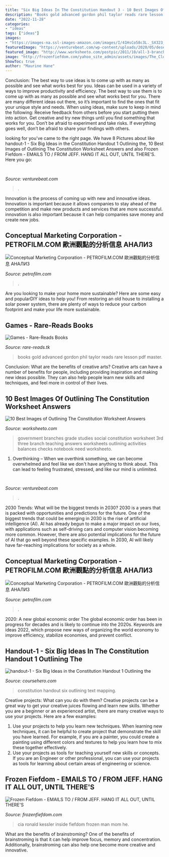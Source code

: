 ```yaml
---
title: "Six Big Ideas In The Constitution Handout 3 - 10 Best Images Of Outlining The Constitution Worksheet Answers"
description: "Books gold advanced gordon phil taylor reads rare lesson pdf master"
date: "2022-11-28"
categories:
- "ideas"
tags: ["ideas"]
images:
- "https://images-na.ssl-images-amazon.com/images/I/41HsCo58c3L._SX323_BO1,204,203,200_.jpg"
featuredImage: "https://venturebeat.com/wp-content/uploads/2020/05/deserted-islands-devops.png?w=800"
featured_image: "http://www.worksheeto.com/postpic/2011/10/all-3-branches-of-government_211065.jpg"
image: "http://frozenfiefdom.com/yahoo_site_admin/assets/images/The_Clock_Ran_Out.27784721_std.jpg"
ShowToc: true
author: "Maurine Hane"
---
```



Conclusion: The best way to use ideas is to come up with as many as possible and see what works best for you.
Ideas can be used in a variety of ways to improve productivity and efficiency. The best way to use them is to come up with as many as possible and see what works best for you. There are many different ideas out there, so it’s important to find the ones that fit your unique style and needs. When using ideas, make sure to keep in mind the following: Receive feedback from others before you start putting them into action. Get creative and try new things until you find something that works for you. Don’t be afraid to experiment and take risks. If everything goes well, don’t be afraid to share your findings with others.

	

		
looking for  you've came to the right page. We have 8 Pictures about  like handout-1 - Six Big Ideas in the Constitution Handout 1 Outlining the, 10 Best Images of Outlining The Constitution Worksheet Answers and also Frozen Fiefdom - EMAILS TO / FROM JEFF. HANG IT ALL OUT, UNTIL THERE&#039;S. Here you go:
		
    
## 

<img loading=lazy src="https://venturebeat.com/wp-content/uploads/2019/09/PortalTV_Superframe_1.jpg?w=800" onerror="this.onerror=null;this.src='https://tse3.mm.bing.net/th?id=OIP.Bdz4726lThVkMUL9C2deqQHaE0&amp;pid=15.1';" alt="">

_Source: venturebeat.com_

>. 

	

Innovation is the process of coming up with new and innovative ideas. Innovation is important because it allows companies to stay ahead of the competition and make new products and services that are more successful. innovation is also important because it can help companies save money and create new jobs.

    
## Conceptual Marketing Corporation - PETROFILM.COM ﻿歐洲觀點的分析信息 АНАЛИЗ

<img loading=lazy src="https://petrofilm.com/yahoo_site_admin/assets/images/_norway_ramsund_explosive_ordenance_6F.12065423_std.JPG" onerror="this.onerror=null;this.src='https://tse2.mm.bing.net/th?id=OIP.EiEqnTwoUFp0XUAyrjFRBwEyDM&amp;pid=15.1';" alt="Conceptual Marketing Corporation - PETROFILM.COM ﻿歐洲觀點的分析信息 АНАЛИЗ">

_Source: petrofilm.com_

>. 

	

Are you looking to make your home more sustainable? Here are some easy and popularDIY ideas to help you! From restoring an old house to installing a solar power system, there are plenty of ways to reduce your carbon footprint and make your life more sustainable.

    
## Games - Rare-Reads Books

<img loading=lazy src="https://images-na.ssl-images-amazon.com/images/I/41HsCo58c3L._SX323_BO1,204,203,200_.jpg" onerror="this.onerror=null;this.src='https://tse1.mm.bing.net/th?id=OIP.obA2UeTtZ7GdamOJpLDQ5QAAAA&amp;pid=15.1';" alt="Games - Rare-Reads Books">

_Source: rare-reads.tk_

>books gold advanced gordon phil taylor reads rare lesson pdf master. 

	

Conclusion: What are the benefits of creative arts?
Creative arts can have a number of benefits for people, including providing inspiration and making new ideas possible. They can also help people learn new skills and techniques, and feel more in control of their lives.

    
## 10 Best Images Of Outlining The Constitution Worksheet Answers

<img loading=lazy src="http://www.worksheeto.com/postpic/2011/10/all-3-branches-of-government_211065.jpg" onerror="this.onerror=null;this.src='https://tse2.mm.bing.net/th?id=OIP.i_uFX4wWAIoYvRfEt-IiegAAAA&amp;pid=15.1';" alt="10 Best Images of Outlining The Constitution Worksheet Answers">

_Source: worksheeto.com_

>government branches grade studies social constitution worksheet 3rd three branch teaching answers worksheets outlining activities balances checks notebook need worksheeto. 

	

1) Overthinking – When we overthink something, we can become overwhelmed and feel like we don't have anything to think about. This can lead to feeling frustrated, stressed, and like our mind is unlimited.

    
## 

<img loading=lazy src="https://venturebeat.com/wp-content/uploads/2020/05/deserted-islands-devops.png?w=800" onerror="this.onerror=null;this.src='https://tse4.mm.bing.net/th?id=OIP.UGt6QPKIHa9PnAKD-gUZaAHaE5&amp;pid=15.1';" alt="">

_Source: venturebeat.com_

>. 

	

2030 Trends: What will be the biggest trends in 2030?
2030 is a years that is packed with opportunities and predictions for the future. One of the biggest trends that could be emerging in 2030 is the rise of artificial intelligence (AI). AI has already begun to make a major impact on our lives, with applications such as self-driving cars and computer vision becoming more common. However, there are also potential implications for the future of AI that go well beyond these specific examples. In 2030, AI will likely have far-reaching implications for society as a whole.

    
## Conceptual Marketing Corporation - PETROFILM.COM ﻿歐洲觀點的分析信息 АНАЛИЗ

<img loading=lazy src="https://petrofilm.com/yahoo_site_admin/assets/images/744px-Iodine-131-decay-scheme-simplifiedsvg.111221910_std.png" onerror="this.onerror=null;this.src='https://tse4.mm.bing.net/th?id=OIP.4qE9uiDvZyvq2dH4WPPEzAHaFN&amp;pid=15.1';" alt="Conceptual Marketing Corporation - PETROFILM.COM ﻿歐洲觀點的分析信息 АНАЛИЗ">

_Source: petrofilm.com_

>. 

	

2020: A new global economic order
The global economic order has been in progress for decades and is likely to continue into the 2020s. Keywords are ideas 2022, which propose new ways of organizing the world economy to improve efficiency, stabilize economies, and prevent conflict.

    
## Handout-1 - Six Big Ideas In The Constitution Handout 1 Outlining The

<img loading=lazy src="https://www.coursehero.com/thumb/98/6a/986ac1e61ae9c160f87e85876befb589b7d274da_180.jpg" onerror="this.onerror=null;this.src='https://tse3.mm.bing.net/th?id=OIP.AizIx49DVTBKtTdSA4zWxAAAAA&amp;pid=15.1';" alt="handout-1 - Six Big Ideas in the Constitution Handout 1 Outlining the">

_Source: coursehero.com_

>constitution handout six outlining text mapping. 

	

Creative projects: What can you do with them?
Creative projects can be a great way to get your creative juices flowing and learn new skills. Whether you are a beginner or an experienced artist, there are many creative ways to use your projects. Here are a few examples: 
1. Use your projects to help you learn new techniques. When learning new techniques, it can be helpful to create project that demonstrate the skill you have learned. For example, if you are a painter, you could create a painting using different colors and textures to help you learn how to mix these together effectively. 
2. Use your projects as tools for teaching yourself new skills or concepts. If you are an Engineer or other professional, you can use your projects as tools for learning about certain areas of engineering or science.

    
## Frozen Fiefdom - EMAILS TO / FROM JEFF. HANG IT ALL OUT, UNTIL THERE&#039;S

<img loading=lazy src="http://frozenfiefdom.com/yahoo_site_admin/assets/images/The_Clock_Ran_Out.27784721_std.jpg" onerror="this.onerror=null;this.src='https://tse3.mm.bing.net/th?id=OIP.wKfIeu2xgzACghbFtvH9wgHaEj&amp;pid=15.1';" alt="Frozen Fiefdom - EMAILS TO / FROM JEFF. HANG IT ALL OUT, UNTIL THERE&#039;S">

_Source: frozenfiefdom.com_

>cia ronald kessler inside fiefdom frozen man mom he. 

	

What are the benefits of brainstroming?
One of the benefits of brainstroming is that it can help improve focus, memory and concentration. Additionally, brainstroming can also help one become more creative and innovative.

